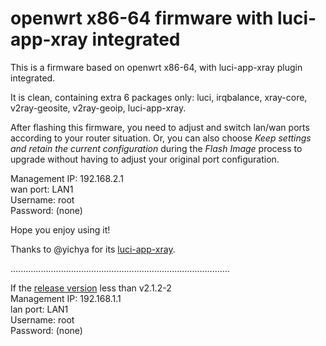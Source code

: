 # openwrt x86-64 firmware with luci-app-xray integrated  

This is a firmware based on openwrt x86-64, with luci-app-xray plugin integrated.  
  
It is clean, containing extra 6 packages only: luci, irqbalance, xray-core, v2ray-geosite, v2ray-geoip, luci-app-xray.  
  
After flashing this firmware, you need to adjust and switch lan/wan ports according to your router situation. Or, you can also choose *Keep settings and retain the current configuration* during the *Flash Image* process to upgrade without having to adjust your original port configuration.

Management IP: 192.168.2.1  
wan port: LAN1  
Username: root  
Password: (none)  

Hope you enjoy using it!  

Thanks to @yichya for its [luci-app-xray](https://github.com/yichya/luci-app-xray).  

   
  
  
....................................................................................... 
  
If the [release version](https://github.com/yukeiyang/openwrt/releases) less than v2.1.2-2    
Management IP: 192.168.1.1  
lan port: LAN1  
Username: root  
Password: (none)  
  


